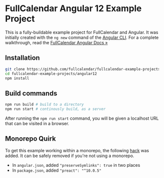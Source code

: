 
# FullCalendar Angular 12 Example Project

This is a fully-buildable example project for FullCalendar and Angular. It was initially created with the `ng new` command of the [Angular CLI](https://angular.io/cli). For a complete walkthrough, read the [FullCalendar Angular Docs &raquo;](https://fullcalendar.io/docs/angular)

## Installation

```bash
git clone https://github.com/fullcalendar/fullcalendar-example-projects.git
cd fullcalendar-example-projects/angular12
npm install
```

## Build commands

```bash
npm run build # build to a directory
npm run start # continously build, as a server
```

After running the `npm run start` command, you will be given a localhost URL that can be visited in a browser.

## Monorepo Quirk

To get this example working within a monorepo, the following [hack](https://stackoverflow.com/a/54647323/96342) was added. It can be safely removed if you're not using a monorepo.

- In `angular.json`, added `"preserveSymlinks": true` in two places
- In `package.json`, added `"preact": "^10.0.5"`
